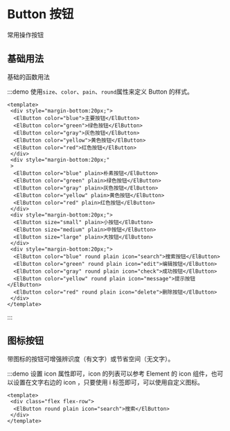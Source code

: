 # Button 按钮
常用操作按钮

## 基础用法

基础的函数用法

:::demo 使用`size`、`color`、`pain`、`round`属性来定义 Button 的样式。

```vue
<template>
 <div style="margin-bottom:20px;">
  <ElButton color="blue">主要按钮</ElButton>
  <ElButton color="green">绿色按钮</ElButton>
  <ElButton color="gray">灰色按钮</ElButton>
  <ElButton color="yellow">黄色按钮</ElButton>
  <ElButton color="red">红色按钮</ElButton>
 </div>
 <div style="margin-bottom:20px;"
 >
  <ElButton color="blue" plain>朴素按钮</ElButton>
  <ElButton color="green" plain>绿色按钮</ElButton>
  <ElButton color="gray" plain>灰色按钮</ElButton>
  <ElButton color="yellow" plain>黄色按钮</ElButton>
  <ElButton color="red" plain>红色按钮</ElButton>
 </div>
 <div style="margin-bottom:20px;">
  <ElButton size="small" plain>小按钮</ElButton>
  <ElButton size="medium" plain>中按钮</ElButton>
  <ElButton size="large" plain>大按钮</ElButton>
 </div>
 <div style="margin-bottom:20px;">
  <ElButton color="blue" round plain icon="search">搜索按钮</ElButton>
  <ElButton color="green" round plain icon="edit">编辑按钮</ElButton>
  <ElButton color="gray" round plain icon="check">成功按钮</ElButton>
  <ElButton color="yellow" round plain icon="message">提示按钮</ElButton>
  <ElButton color="red" round plain icon="delete">删除按钮</ElButton>
 </div>
</template>
```
:::

## 图标按钮

带图标的按钮可增强辨识度（有文字）或节省空间（无文字）。

:::demo 设置 icon 属性即可，icon 的列表可以参考 Element 的 icon 组件，也可以设置在文字右边的 icon ，只要使用 i 标签即可，可以使用自定义图标。

```vue
<template>
 <div class="flex flex-row">
  <ElButton round plain icon="search">搜索</ElButton>
 </div>
</template>
```